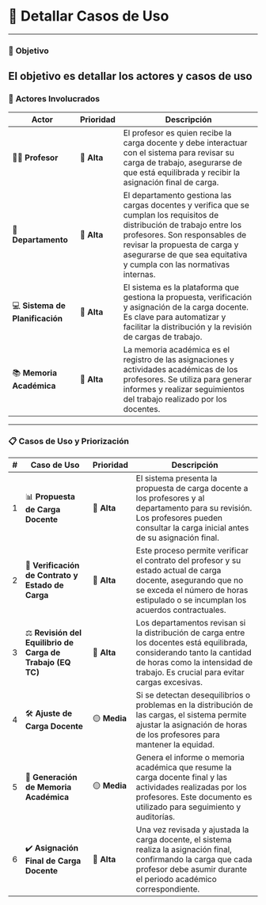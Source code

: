# 📝 Detallar Casos de Uso

---
### 🎯 **Objetivo**
El objetivo es **detallar los actores y casos de uso** 
---

### 👥 **Actores Involucrados**  

| **Actor**                          | **Prioridad** | **Descripción**                                                                                                                                  |  
|-------------------------------------|---------------|--------------------------------------------------------------------------------------------------------------------------------------------------|  
| 👨‍🏫 **Profesor**                   | 🔴 **Alta**   | El profesor es quien recibe la carga docente y debe interactuar con el sistema para revisar su carga de trabajo, asegurarse de que está equilibrada y recibir la asignación final de carga.                                                                 |  
| 🏢 **Departamento**                 | 🔴 **Alta**   | El departamento gestiona las cargas docentes y verifica que se cumplan los requisitos de distribución de trabajo entre los profesores. Son responsables de revisar la propuesta de carga y asegurarse de que sea equitativa y cumpla con las normativas internas. |  
| 💻 **Sistema de Planificación**     | 🔴 **Alta**   | El sistema es la plataforma que gestiona la propuesta, verificación y asignación de la carga docente. Es clave para automatizar y facilitar la distribución y la revisión de cargas de trabajo.                                  |  
| 📚 **Memoria Académica**            | 🔴 **Alta**   | La memoria académica es el registro de las asignaciones y actividades académicas de los profesores. Se utiliza para generar informes y realizar seguimientos del trabajo realizado por los docentes.                                          |  

---

### 📋 **Casos de Uso y Priorización**  

| **#** | **Caso de Uso**                                         | **Prioridad** | **Descripción**                                                                                                                                               |  
|-------|---------------------------------------------------------|---------------|---------------------------------------------------------------------------------------------------------------------------------------------------------------|  
| 1     | 📊 **Propuesta de Carga Docente**                       | 🔴 **Alta**   | El sistema presenta la propuesta de carga docente a los profesores y al departamento para su revisión. Los profesores pueden consultar la carga inicial antes de su asignación final.                        |  
| 2     | 📜 **Verificación de Contrato y Estado de Carga**       | 🔴 **Alta**   | Este proceso permite verificar el contrato del profesor y su estado actual de carga docente, asegurando que no se exceda el número de horas estipulado o se incumplan los acuerdos contractuales.               |  
| 3     | ⚖️ **Revisión del Equilibrio de Carga de Trabajo (EQ TC)** | 🔴 **Alta**   | Los departamentos revisan si la distribución de carga entre los docentes está equilibrada, considerando tanto la cantidad de horas como la intensidad de trabajo. Es crucial para evitar cargas excesivas. |  
| 4     | 🛠️ **Ajuste de Carga Docente**                          | 🟡 **Media**  | Si se detectan desequilibrios o problemas en la distribución de las cargas, el sistema permite ajustar la asignación de horas de los profesores para mantener la equidad.                                         |  
| 5     | 📑 **Generación de Memoria Académica**                  | 🟡 **Media**  | Genera el informe o memoria académica que resume la carga docente final y las actividades realizadas por los profesores. Este documento es utilizado para seguimiento y auditorías.                                 |  
| 6     | ✔️ **Asignación Final de Carga Docente**                | 🔴 **Alta**   | Una vez revisada y ajustada la carga docente, el sistema realiza la asignación final, confirmando la carga que cada profesor debe asumir durante el periodo académico correspondiente.                                   |  
